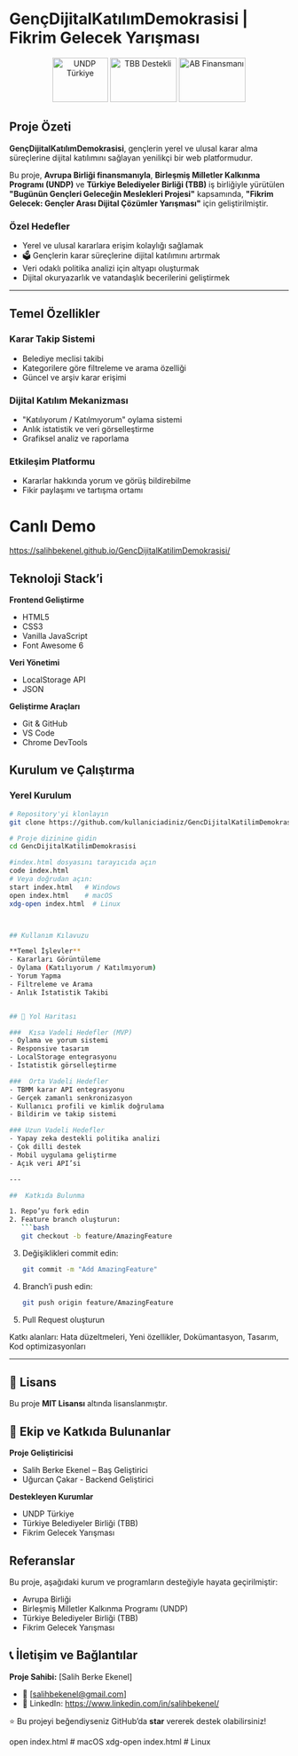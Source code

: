 # GençDijitalKatılımDemokrasisi | Fikrim Gelecek Yarışması  

<p align="center">
  <img src="https://upload.wikimedia.org/wikipedia/commons/thumb/9/9f/UNDP_logo.svg/800px-UNDP_logo.svg.png" alt="UNDP Türkiye"  height="80" width="100"/>
  <img src="https://upload.wikimedia.org/wikipedia/commons/c/c5/T%C3%BCrkiye_Belediyeler_Birli%C4%9Fi_logo.png" alt="TBB Destekli"  height="80" width="120"/>
  <img src="https://upload.wikimedia.org/wikipedia/commons/b/b7/Flag_of_Europe.svg" alt="AB Finansmanı"  height="80" width="120"/>
</p>

## Proje Özeti  
**GençDijitalKatılımDemokrasisi**, gençlerin yerel ve ulusal karar alma süreçlerine dijital katılımını sağlayan yenilikçi bir web platformudur.  

Bu proje, **Avrupa Birliği finansmanıyla**, **Birleşmiş Milletler Kalkınma Programı (UNDP)** ve **Türkiye Belediyeler Birliği (TBB)** iş birliğiyle yürütülen **"Bugünün Gençleri Geleceğin Meslekleri Projesi"** kapsamında, **"Fikrim Gelecek: Gençler Arası Dijital Çözümler Yarışması"** için geliştirilmiştir.  

### Özel Hedefler  
-  Yerel ve ulusal kararlara erişim kolaylığı sağlamak  
- 🗳 Gençlerin karar süreçlerine dijital katılımını artırmak  
- Veri odaklı politika analizi için altyapı oluşturmak  
-  Dijital okuryazarlık ve vatandaşlık becerilerini geliştirmek  

---

##  Temel Özellikler  

###  Karar Takip Sistemi  
- Belediye meclisi takibi  
- Kategorilere göre filtreleme ve arama özelliği  
- Güncel ve arşiv karar erişimi  

###  Dijital Katılım Mekanizması  
- "Katılıyorum / Katılmıyorum" oylama sistemi  
- Anlık istatistik ve veri görselleştirme  
- Grafiksel analiz ve raporlama  

### Etkileşim Platformu  
- Kararlar hakkında yorum ve görüş bildirebilme  
- Fikir paylaşımı ve tartışma ortamı   
# Canlı Demo
https://salihbekenel.github.io/GencDijitalKatilimDemokrasisi/

##  Teknoloji Stack’i  

**Frontend Geliştirme**  
- HTML5  
- CSS3  
- Vanilla JavaScript  
- Font Awesome 6  

**Veri Yönetimi**  
- LocalStorage API  
- JSON  

**Geliştirme Araçları**  
- Git & GitHub  
- VS Code  
- Chrome DevTools

##  Kurulum ve Çalıştırma  

### Yerel Kurulum  
```bash
# Repository'yi klonlayın
git clone https://github.com/kullaniciadiniz/GencDijitalKatilimDemokrasisi.git

# Proje dizinine gidin
cd GencDijitalKatilimDemokrasisi

#index.html dosyasını tarayıcıda açın
code index.html
# Veya doğrudan açın:
start index.html   # Windows
open index.html    # macOS
xdg-open index.html  # Linux



## Kullanım Kılavuzu  

**Temel İşlevler**  
- Kararları Görüntüleme  
- Oylama (Katılıyorum / Katılmıyorum)  
- Yorum Yapma  
- Filtreleme ve Arama  
- Anlık İstatistik Takibi  


## 🔧 Yol Haritası  

###  Kısa Vadeli Hedefler (MVP)  
- Oylama ve yorum sistemi  
- Responsive tasarım  
- LocalStorage entegrasyonu  
- İstatistik görselleştirme  

###  Orta Vadeli Hedefler  
- TBMM karar API entegrasyonu  
- Gerçek zamanlı senkronizasyon  
- Kullanıcı profili ve kimlik doğrulama  
- Bildirim ve takip sistemi  

### Uzun Vadeli Hedefler  
- Yapay zeka destekli politika analizi  
- Çok dilli destek  
- Mobil uygulama geliştirme  
- Açık veri API’si  

---

##  Katkıda Bulunma  

1. Repo’yu fork edin  
2. Feature branch oluşturun:  
   ```bash
   git checkout -b feature/AmazingFeature
   ```
3. Değişiklikleri commit edin:  
   ```bash
   git commit -m "Add AmazingFeature"
   ```
4. Branch’i push edin:  
   ```bash
   git push origin feature/AmazingFeature
   ```
5. Pull Request oluşturun  

Katkı alanları:  Hata düzeltmeleri,  Yeni özellikler,  Dokümantasyon,  Tasarım, Kod optimizasyonları  

---

## 📝 Lisans  

Bu proje **MIT Lisansı** altında lisanslanmıştır.  



## 👥 Ekip ve Katkıda Bulunanlar  

**Proje Geliştiricisi**  
- Salih Berke Ekenel – Baş Geliştirici
- Uğurcan Çakar - Backend Geliştirici

**Destekleyen Kurumlar**  
- UNDP Türkiye  
- Türkiye Belediyeler Birliği (TBB)  
- Fikrim Gelecek Yarışması  


## Referanslar  

Bu proje, aşağıdaki kurum ve programların desteğiyle hayata geçirilmiştir:  
- Avrupa Birliği  
- Birleşmiş Milletler Kalkınma Programı (UNDP)  
- Türkiye Belediyeler Birliği (TBB)  
- Fikrim Gelecek Yarışması  


## 📞 İletişim ve Bağlantılar  

**Proje Sahibi:** [Salih Berke Ekenel]  
- 📧 [salihbekenel@gmail.com]   
- 🔗 LinkedIn: https://www.linkedin.com/in/salihbekenel/

⭐ Bu projeyi beğendiyseniz GitHub’da **star** vererek destek olabilirsiniz!  



open index.html    # macOS
xdg-open index.html  # Linux
